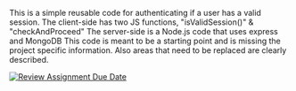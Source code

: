 This is a simple reusable code for authenticating if a user has a valid session.
The client-side has two JS functions, "isValidSession()" & "checkAndProceed"
The server-side is a Node.js code that uses express and MongoDB
This code is meant to be a starting point and is missing the project specific information. Also areas that need to be replaced are clearly described.

[![Review Assignment Due Date](https://classroom.github.com/assets/deadline-readme-button-24ddc0f5d75046c5622901739e7c5dd533143b0c8e959d652212380cedb1ea36.svg)](https://classroom.github.com/a/f0J83CLu)

